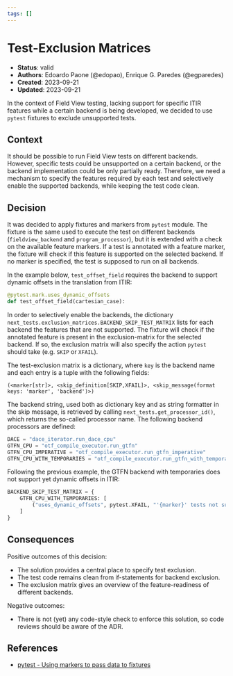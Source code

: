 ```yaml
---
tags: []
---
```


# Test-Exclusion Matrices

- **Status**: valid
- **Authors**: Edoardo Paone (@edopao), Enrique G. Paredes (@egparedes)
- **Created**: 2023-09-21
- **Updated**: 2023-09-21

In the context of Field View testing, lacking support for specific ITIR features while a certain backend
is being developed, we decided to use `pytest` fixtures to exclude unsupported tests.

## Context

It should be possible to run Field View tests on different backends. However, specific tests could be unsupported
on a certain backend, or the backend implementation could be only partially ready.
Therefore, we need a mechanism to specify the features required by each test and selectively enable
the supported backends, while keeping the test code clean.

## Decision

It was decided to apply fixtures and markers from `pytest` module. The fixture is the same used to execute the test
on different backends (`fieldview_backend` and `program_processor`), but it is extended with a check on the available feature markers.
If a test is annotated with a feature marker, the fixture will check if this feature is supported on the selected backend.
If no marker is specified, the test is supposed to run on all backends.

In the example below, `test_offset_field` requires the backend to support dynamic offsets in the translation from ITIR:

```python
@pytest.mark.uses_dynamic_offsets
def test_offset_field(cartesian_case):
```

In order to selectively enable the backends, the dictionary `next_tests.exclusion_matrices.BACKEND_SKIP_TEST_MATRIX`
lists for each backend the features that are not supported.
The fixture will check if the annotated feature is present in the exclusion-matrix for the selected backend.
If so, the exclusion matrix will also specify the action `pytest` should take (e.g. `SKIP` or `XFAIL`).

The test-exclusion matrix is a dictionary, where `key` is the backend name and each entry is a tuple with the following fields:

`(<marker[str]>, <skip_definition[SKIP,XFAIL]>, <skip_message(format keys: 'marker', 'backend')>)`

The backend string, used both as dictionary key and as string formatter in the skip message, is retrieved
by calling `next_tests.get_processor_id()`, which returns the so-called processor name.
The following backend processors are defined:

```python
DACE = "dace_iterator.run_dace_cpu"
GTFN_CPU = "otf_compile_executor.run_gtfn"
GTFN_CPU_IMPERATIVE = "otf_compile_executor.run_gtfn_imperative"
GTFN_CPU_WITH_TEMPORARIES = "otf_compile_executor.run_gtfn_with_temporaries"
```

Following the previous example, the GTFN backend with temporaries does not support yet dynamic offsets in ITIR:

```python
BACKEND_SKIP_TEST_MATRIX = {
    GTFN_CPU_WITH_TEMPORARIES: [
        ("uses_dynamic_offsets", pytest.XFAIL, "'{marker}' tests not supported by '{backend}' backend"),
    ]
}
```

## Consequences

Positive outcomes of this decision:

- The solution provides a central place to specify test exclusion.
- The test code remains clean from if-statements for backend exclusion.
- The exclusion matrix gives an overview of the feature-readiness of different backends.

Negative outcomes:

- There is not (yet) any code-style check to enforce this solution, so code reviews should be aware of the ADR.

## References <!-- optional -->

- [pytest - Using markers to pass data to fixtures](https://docs.pytest.org/en/6.2.x/fixture.html#using-markers-to-pass-data-to-fixtures)
